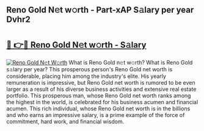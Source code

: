 ## Reno Gold N𝚎t w𝚘rth - Part-xAP S𝚊lary per year Dvhr2

# <h2><a href="http://gc0a0w.nevu.top/?p=Reno+Gold">🔗 👉🔴 Reno Gold N𝚎t w𝚘rth - S𝚊lary</a></h2>

[![Reno Gold N𝚎t W𝚘rth](https://i.imgur.com/Oavwk0R.jpeg)](http://gc0a0w.nevu.top/?p=Reno+Gold)
What is Reno Gold n𝚎t w𝚘rth? What is Reno Gold s𝚊lary per year?
This prosperous person's Reno Gold net worth is considerable, placing him among the industry's elite. His yearly remuneration is impressive, but Reno Gold net worth is rumored to be even larger as a result of his diverse business activities and extensive real estate portfolio. This prosperous man, whose Reno Gold net worth ranks among the highest in the world, is celebrated for his business acumen and financial acumen. This rich individual, whose Reno Gold net worth is in the billions and who earns an impressive salary, is a prime example of the force of commitment, hard work, and financial wisdom.
